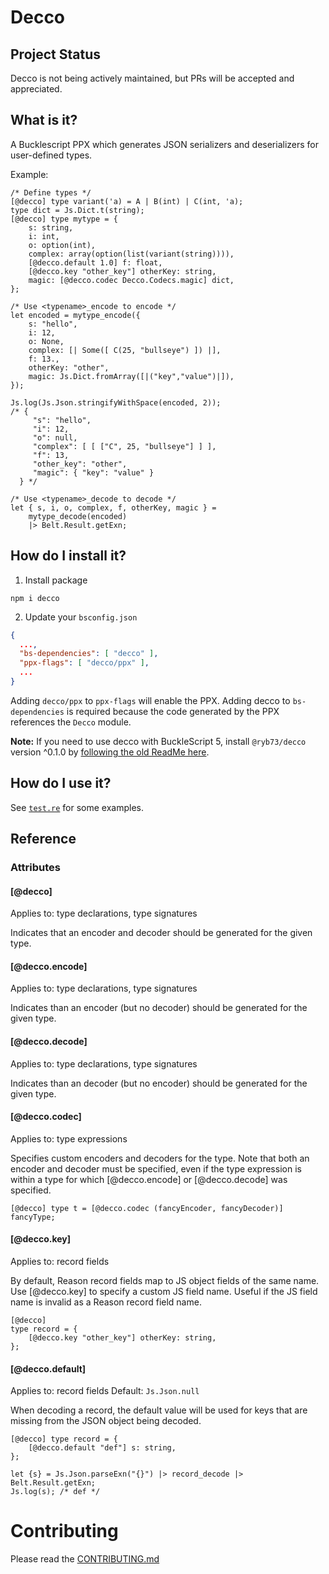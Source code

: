 # Decco

## Project Status

Decco is not being actively maintained, but PRs will be accepted and appreciated.

## What is it?

A Bucklescript PPX which generates JSON serializers and deserializers for user-defined types.

Example:

```reason
/* Define types */
[@decco] type variant('a) = A | B(int) | C(int, 'a);
type dict = Js.Dict.t(string);
[@decco] type mytype = {
    s: string,
    i: int,
    o: option(int),
    complex: array(option(list(variant(string)))),
    [@decco.default 1.0] f: float,
    [@decco.key "other_key"] otherKey: string,
    magic: [@decco.codec Decco.Codecs.magic] dict,
};

/* Use <typename>_encode to encode */
let encoded = mytype_encode({
    s: "hello",
    i: 12,
    o: None,
    complex: [| Some([ C(25, "bullseye") ]) |],
    f: 13.,
    otherKey: "other",
    magic: Js.Dict.fromArray([|("key","value")|]),
});

Js.log(Js.Json.stringifyWithSpace(encoded, 2));
/* {
     "s": "hello",
     "i": 12,
     "o": null,
     "complex": [ [ ["C", 25, "bullseye"] ] ],
     "f": 13,
     "other_key": "other",
     "magic": { "key": "value" }
  } */

/* Use <typename>_decode to decode */
let { s, i, o, complex, f, otherKey, magic } =
    mytype_decode(encoded)
    |> Belt.Result.getExn;
```

## How do I install it?
1. Install package
```
npm i decco
```

2. Update your `bsconfig.json`
```json
{
  ...,
  "bs-dependencies": [ "decco" ],
  "ppx-flags": [ "decco/ppx" ],
  ...
}
```

Adding `decco/ppx` to `ppx-flags` will enable the PPX. Adding decco to `bs-dependencies` is required because the code generated by the PPX references the `Decco` module.

**Note:** If you need to use decco with BuckleScript 5, install `@ryb73/decco` version ^0.1.0 by [following the old ReadMe here](https://github.com/reasonml-labs/decco/blob/0452fc42fa4cd4230d394c718e7f62a0384ce045/README.md).

## How do I use it?

See [`test.re`](test/__tests__/test.re) for some examples.

## Reference
### Attributes
#### [@decco]
Applies to: type declarations, type signatures

Indicates that an encoder and decoder should be generated for the given type.

#### [@decco.encode]
Applies to: type declarations, type signatures

Indicates than an encoder (but no decoder) should be generated for the given type.

#### [@decco.decode]
Applies to: type declarations, type signatures

Indicates than an decoder (but no encoder) should be generated for the given type.

#### [@decco.codec]
Applies to: type expressions

Specifies custom encoders and decoders for the type. Note that both an encoder and decoder must be specified, even if the type expression is within a type for which [@decco.encode] or [@decco.decode] was specified.

```reason
[@decco] type t = [@decco.codec (fancyEncoder, fancyDecoder)] fancyType;
```

#### [@decco.key]
Applies to: record fields

By default, Reason record fields map to JS object fields of the same name. Use [@decco.key] to specify a custom JS field name. Useful if the JS field name is invalid as a Reason record field name.

```reason
[@decco]
type record = {
    [@decco.key "other_key"] otherKey: string,
};
```

#### [@decco.default]
Applies to: record fields
Default: `Js.Json.null`

When decoding a record, the default value will be used for keys that are missing from the JSON object being decoded.

```reason
[@decco] type record = {
    [@decco.default "def"] s: string,
};

let {s} = Js.Json.parseExn("{}") |> record_decode |> Belt.Result.getExn;
Js.log(s); /* def */
```

# Contributing

Please read the [CONTRIBUTING.md](./CONTRIBUTING.md)

